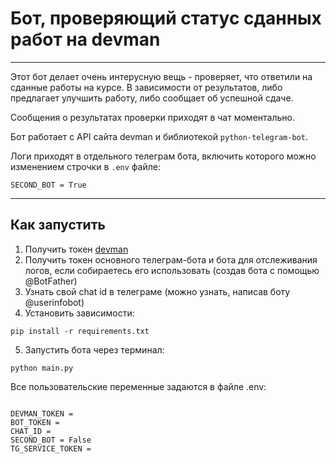 # Бот, проверяющий статус сданных работ на devman

---

Этот бот делает очень интерусную вещь - проверяет, что ответили на сданные работы на курсе. В зависимости от результатов, 
либо предлагает улучшить работу, либо сообщает об успешной сдаче. 

Сообщения о результатах проверки приходят в чат моментально.

Бот работает с API сайта devman и библиотекой <code>python-telegram-bot</code>.

Логи приходят в отдельного телеграм бота, включить которого можно изменением строчки в <code>.env</code> файле:

<code>SECOND_BOT = True</code>

---

## Как запустить 

1. Получить токен [devman](https://dvmn.org/api/docs/)
2. Получить токен основного телеграм-бота и бота для отслеживания логов, если собираетесь его использовать (создав бота с помощью @BotFather)
3. Узнать свой chat id в телеграме (можно узнать, написав боту @userinfobot)
4. Установить зависимости: 

<code>pip install -r requirements.txt</code>

5. Запустить бота через терминал:

<code>python main.py</code>

Все пользовательские переменные задаются в файле .env:

```

DEVMAN_TOKEN =
BOT_TOKEN =
CHAT_ID =
SECOND_BOT = False
TG_SERVICE_TOKEN =

```
